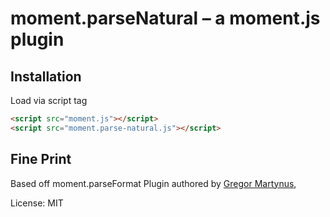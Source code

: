 moment.parseNatural – a moment.js plugin
=======================================

Installation
------------

Load via script tag

```html
<script src="moment.js"></script>
<script src="moment.parse-natural.js"></script>
```

Fine Print
----------

Based off moment.parseFormat Plugin authored by [Gregor Martynus](https://github.com/gr2m),

License: MIT
